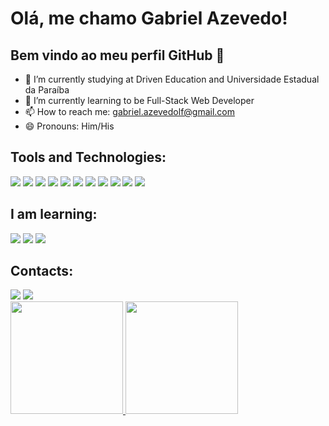 # Olá, me chamo Gabriel Azevedo!
## Bem vindo ao meu perfil GitHub 👋 


- 🔭 I’m currently studying at Driven Education and Universidade Estadual da Paraíba
- 🌱 I’m currently learning to be Full-Stack Web Developer
- 📫 How to reach me: gabriel.azevedolf@gmail.com
- 😄 Pronouns: Him/His

## Tools and Technologies:


<img src="https://cdn.jsdelivr.net/gh/devicons/devicon/icons/git/git-original.svg" />          


<img src="https://cdn.jsdelivr.net/gh/devicons/devicon/icons/github/github-original.svg" />          


<img src="https://cdn.jsdelivr.net/gh/devicons/devicon/icons/html5/html5-original.svg" />          

          
<img src="https://cdn.jsdelivr.net/gh/devicons/devicon/icons/css3/css3-original.svg" />


<img src="https://cdn.jsdelivr.net/gh/devicons/devicon/icons/javascript/javascript-original.svg" />


<img src="https://cdn.jsdelivr.net/gh/devicons/devicon/icons/linux/linux-original.svg" />
          

<img src="https://cdn.jsdelivr.net/gh/devicons/devicon/icons/react/react-original.svg" />
          

<img src="https://cdn.jsdelivr.net/gh/devicons/devicon/icons/nodejs/nodejs-original.svg" />


<img src="https://cdn.jsdelivr.net/gh/devicons/devicon/icons/mongodb/mongodb-plain-wordmark.svg" />


<img src="https://cdn.jsdelivr.net/gh/devicons/devicon/icons/postgresql/postgresql-plain.svg" />


<img src="https://cdn.jsdelivr.net/gh/devicons/devicon/icons/typescript/typescript-original.svg" />


## I am learning:


<img src="https://cdn.jsdelivr.net/gh/devicons/devicon/icons/redis/redis-plain-wordmark.svg" />


<img src="https://cdn.jsdelivr.net/gh/devicons/devicon/icons/amazonwebservices/amazonwebservices-plain-wordmark.svg" />


<img src="https://cdn.jsdelivr.net/gh/devicons/devicon/icons/docker/docker-plain-wordmark.svg" />


## Contacts:

<div>
<a href = "mailto:gabriel.azevedolf@gmail.com"><img src="https://img.shields.io/badge/Gmail-D14836?style=for-the-badge&logo=gmail&logoColor=white" target="_blank"></a>
<a href="www.linkedin.com/in/gabriel-azevedolf" target="_blank"><img src="https://img.shields.io/badge/-LinkedIn-%230077B5?style=for-the-badge&logo=linkedin&logoColor=white" target="_blank"></a>   
</div>


<div>
<a href="https://github.com/gabrielazevedof">
<img height="180em" src="https://github-readme-stats.vercel.app/api/top-langs/?username=gabrielazevedof&layout=compact&langs_count=7&theme=dracula"/>
<img height="180em" src="https://github-readme-stats.vercel.app/api?username=gabrielazevedof&show_icons=true&theme=dracula&include_all_commits=true&count_private=true"/>
</div>
